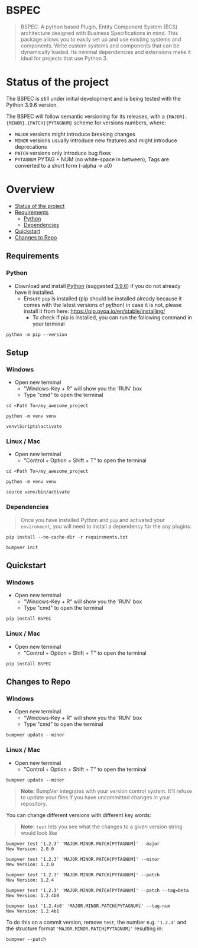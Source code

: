 # BSPEC
> BSPEC: A python based Plugin, Entity Component System (ECS) architecture designed with Business Specifications in mind. This package allows you to easily set up and use existing systems and components. Write custom systems and components that can be dynamically loaded. Its minimal dependencies and extensions make it ideal for projects that use Python 3.

# Status of the project

The BSPEC is still under initial development and is being tested with the Python 3.9.6 version.

The BSPEC will follow semantic versioning for its releases, with a `{MAJOR}.{MINOR}.{PATCH}{PYTAGNUM}` scheme for versions numbers, where:

* `MAJOR` versions might introduce breaking changes
* `MINOR` versions usually introduce new features and might introduce deprecations
* `PATCH` versions only introduce bug fixes
* `PYTAGNUM` PYTAG + NUM (no white-space in between), Tags are converted to a short form (-alpha -> a0)

# Overview
* [Status of the project](#status-of-the-project)
* [Requirements](#requirements)
  * [Python](#python)
  * [Dependencies](#dependencies)
* [Quickstart](#quickstart)
* [Changes to Repo](#changes-to-repo)

## Requirements
### Python
* Download and install [Python](https://www.python.org/downloads/) (suggested [3.9.6](https://www.python.org/downloads/release/python-396/)) if you do not already have it installed.
    * Ensure `pip` is installed (pip should be installed already because it comes with the latest versions of python) in case it is not, please install it from here: https://pip.pypa.io/en/stable/installing/
        * To check if pip is installed, you can run the following command in your terminal
```shell
python -m pip --version

```

## Setup

### Windows
* Open new terminal
    * "Windows-Key + R" will show you the 'RUN' box
    * Type "cmd" to open the terminal
```shell
cd <Path To>/my_awesome_project

python -m venv venv

venv\Scripts\activate

```
### Linux / Mac
* Open new terminal
    * "Control + Option + Shift + T" to open the terminal
```shell
cd <Path To>/my_awesome_project

python -m venv venv

source venv/bin/activate

```

### Dependencies

> Once you have installed Python and `pip` and activated your `environment`, you will need to install a dependency for the any plugins:
```shell
pip install --no-cache-dir -r requirements.txt

bumpver init

```

## Quickstart

### Windows
* Open new terminal
    * "Windows-Key + R" will show you the 'RUN' box
    * Type "cmd" to open the terminal
```shell
pip install BSPEC

```
### Linux / Mac
* Open new terminal
    * "Control + Option + Shift + T" to open the terminal
```shell
pip install BSPEC

```


## Changes to Repo

### Windows
* Open new terminal
    * "Windows-Key + R" will show you the 'RUN' box
    * Type "cmd" to open the terminal
```shell
bumpver update --minor

```
### Linux / Mac
* Open new terminal
    * "Control + Option + Shift + T" to open the terminal
```shell
bumpver update --minor

```
>**Note:** BumpVer integrates with your version control system. It’ll refuse to update your files if you have uncommitted changes in your repository.


You can change different versions with different key words:
> **Note:** `test` lets you see what the changes to a given version string would look like
```shell
bumpver test '1.2.3' 'MAJOR.MINOR.PATCH[PYTAGNUM]' --major
New Version: 2.0.0

bumpver test '1.2.3' 'MAJOR.MINOR.PATCH[PYTAGNUM]' --minor
New Version: 1.3.0

bumpver test '1.2.3' 'MAJOR.MINOR.PATCH[PYTAGNUM]' --patch
New Version: 1.2.4

bumpver test '1.2.3' 'MAJOR.MINOR.PATCH[PYTAGNUM]' --patch --tag=beta
New Version: 1.2.4b0

bumpver test '1.2.4b0' 'MAJOR.MINOR.PATCH[PYTAGNUM]' --tag-num
New Version: 1.2.4b1
```

To do this on a commit version, remove `test`, the number e.g. `'1.2.3'` and the structure format `'MAJOR.MINOR.PATCH[PYTAGNUM]'` resulting in:
```shell
bumpver --patch

```

